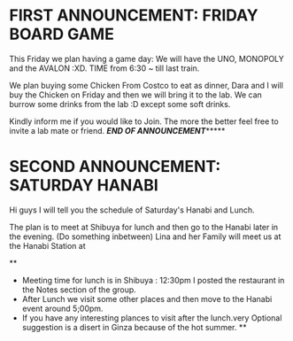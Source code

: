 # FIRST ANNOUNCEMENT: FRIDAY BOARD GAME 


This Friday we plan having a game day: We will have the UNO, MONOPOLY and the AVALON :XD. TIME from 6:30 ~ till last train.

We plan buying some Chicken From Costco to eat as dinner, Dara and I will buy the Chicken on Friday and then we will bring it to the lab. We can burrow some drinks from the lab :D except some soft drinks. 

Kindly inform me if you would like to Join. The more the better feel free to invite a lab mate or friend. 
*******END OF ANNOUNCEMENT************



# SECOND ANNOUNCEMENT: SATURDAY HANABI
Hi guys I will tell you the schedule of Saturday's Hanabi and Lunch. 

The plan is to meet at Shibuya for lunch and then go to the Hanabi later in the evening. (Do something inbetween)
Lina and her Family will meet us at the Hanabi Station at 

**
* Meeting time for lunch is in Shibuya : 12:30pm I posted the restaurant in the Notes section of the group.
* After Lunch we visit some other places and then move to the Hanabi event around 5;00pm. 
* If you have any interesting plances to visit after the lunch.very Optional suggestion is a disert in Ginza because of the hot summer. 
**
